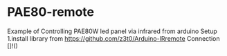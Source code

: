 # PAE80-remote
Example of  Controlling  PAE80W led panel via infrared from arduino
Setup
1.install library from https://github.com/z3t0/Arduino-IRremote
Connection
[]!()
